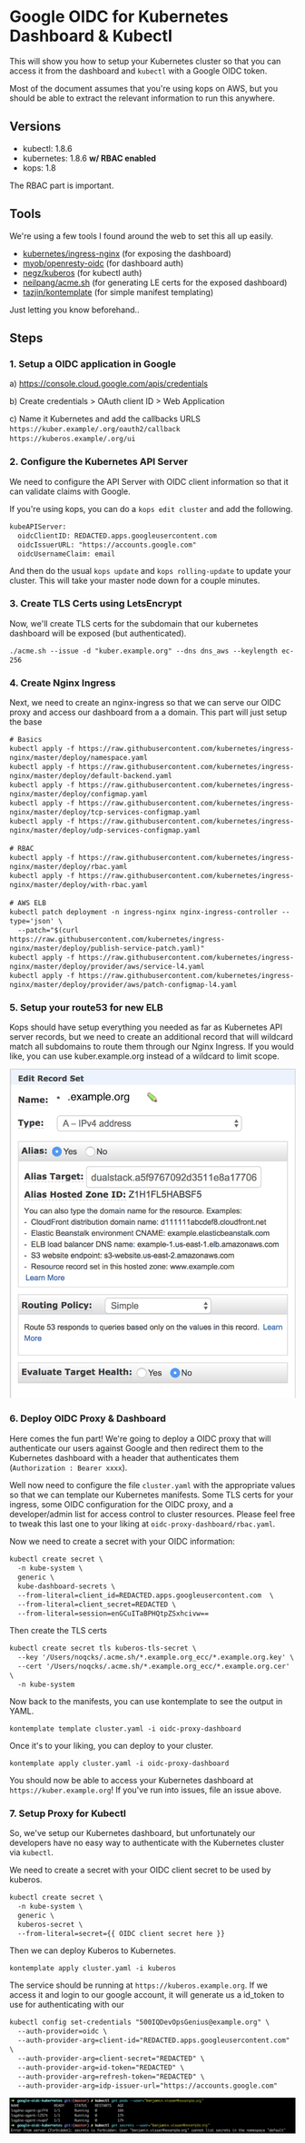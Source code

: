 # Google OIDC for Kubernetes Dashboard & Kubectl

This will show you how to setup your Kubernetes cluster so that you can access it from the dashboard and `kubectl` with a Google OIDC token.

Most of the document assumes that you're using kops on AWS, but you should be able to extract the relevant information to run this anywhere.

## Versions

- kubectl: 1.8.6
- kubernetes: 1.8.6 **w/ RBAC enabled**
- kops: 1.8

The RBAC part is important.

## Tools

We're using a few tools I found around the web to set this all up easily.

- [kubernetes/ingress-nginx](https://github.com/kubernetes/ingress-nginx) (for exposing the dashboard)
- [myob/openresty-oidc](https://github.com/MYOB-Technology/docker-images/tree/master/openresty-oidc-adfs) (for dashboard auth)
- [negz/kuberos](https://github.com/negz/kuberos) (for kubectl auth)
- [neilpang/acme.sh](https://github.com/Neilpang/acme.sh) (for generating LE certs for the exposed dashboard)
- [tazjin/kontemplate](https://github.com/tazjin/kontemplate) (for simple manifest templating)

Just letting you know beforehand..

## Steps

### 1. Setup a OIDC application in Google

a) https://console.cloud.google.com/apis/credentials

b) Create credentials > OAuth client ID > Web Application

c) Name it Kubernetes and add the callbacks URLS
`https://kuber.example/.org/oauth2/callback`
`https://kuberos.example/.org/ui`

### 2. Configure the Kubernetes API Server

We need to configure the API Server with OIDC client information so that it can validate claims with Google.

If you're using kops, you can do a `kops edit cluster` and add the following.

```
kubeAPIServer:
  oidcClientID: REDACTED.apps.googleusercontent.com
  oidcIssuerURL: "https://accounts.google.com"
  oidcUsernameClaim: email
```

And then do the usual `kops update` and `kops rolling-update` to update your cluster. This will take your master node down for a couple minutes.

### 3. Create TLS Certs using LetsEncrypt

Now, we'll create TLS certs for the subdomain that our kubernetes dashboard will be exposed (but authenticated).

```
./acme.sh --issue -d "kuber.example.org" --dns dns_aws --keylength ec-256
```

### 4. Create Nginx Ingress

Next, we need to create an nginx-ingress so that we can serve our OIDC proxy and access our dashboard from a a domain. This part will just setup the base

````
# Basics
kubectl apply -f https://raw.githubusercontent.com/kubernetes/ingress-nginx/master/deploy/namespace.yaml
kubectl apply -f https://raw.githubusercontent.com/kubernetes/ingress-nginx/master/deploy/default-backend.yaml
kubectl apply -f https://raw.githubusercontent.com/kubernetes/ingress-nginx/master/deploy/configmap.yaml
kubectl apply -f https://raw.githubusercontent.com/kubernetes/ingress-nginx/master/deploy/tcp-services-configmap.yaml
kubectl apply -f https://raw.githubusercontent.com/kubernetes/ingress-nginx/master/deploy/udp-services-configmap.yaml

# RBAC
kubectl apply -f https://raw.githubusercontent.com/kubernetes/ingress-nginx/master/deploy/rbac.yaml
kubectl apply -f https://raw.githubusercontent.com/kubernetes/ingress-nginx/master/deploy/with-rbac.yaml

# AWS ELB
kubectl patch deployment -n ingress-nginx nginx-ingress-controller --type='json' \
  --patch="$(curl https://raw.githubusercontent.com/kubernetes/ingress-nginx/master/deploy/publish-service-patch.yaml)"
kubectl apply -f https://raw.githubusercontent.com/kubernetes/ingress-nginx/master/deploy/provider/aws/service-l4.yaml
kubectl apply -f https://raw.githubusercontent.com/kubernetes/ingress-nginx/master/deploy/provider/aws/patch-configmap-l4.yaml
````
### 5. Setup your route53 for new ELB

Kops should have setup everything you needed as far as Kubernetes API server records, but we need to create an additional record that will wildcard match all subdomains to route them through our Nginx Ingress. If you would like, you can use kuber.example.org instead of a wildcard to limit scope.

![r53](assets/r53-aws-nginx-ingress.png)

### 6. Deploy OIDC Proxy & Dashboard

Here comes the fun part! We're going to deploy a OIDC proxy that will authenticate our users against Google and then redirect them to the Kubernetes dashboard with a header that authenticates them (`Authorization : Bearer xxxx`).

Well now need to configure the file `cluster.yaml` with the appropriate values so that we can template our Kubernetes manifests. Some TLS certs for your ingress, some OIDC configuration for the OIDC proxy, and a developer/admin list for access control to cluster resources. Please feel free to tweak this last one to your liking at `oidc-proxy-dashboard/rbac.yaml`.

Now we need to create a secret with your OIDC information:

```
kubectl create secret \
  -n kube-system \
  generic \
  kube-dashboard-secrets \
  --from-literal=client_id=REDACTED.apps.googleusercontent.com  \
  --from-literal=client_secret=REDACTED \
  --from-literal=session=enGCuITaBPHQtpZSxhcivw==
```

Then create the TLS certs

```
kubectl create secret tls kuberos-tls-secret \
  --key '/Users/noqcks/.acme.sh/*.example.org_ecc/*.example.org.key' \
  --cert '/Users/noqcks/.acme.sh/*.example.org_ecc/*.example.org.cer' \
  -n kube-system
```

Now back to the manifests, you can use kontemplate to see the output in YAML.

```
kontemplate template cluster.yaml -i oidc-proxy-dashboard
```

Once it's to your liking, you can deploy to your cluster.

```
kontemplate apply cluster.yaml -i oidc-proxy-dashboard
```

You should now be able to access your Kubernetes dashboard at `https://kuber.example.org`! If you've run into issues, file an issue above.

### 7. Setup Proxy for Kubectl

So, we've setup our Kubernetes dashboard, but unfortunately our developers have no easy way to authenticate with the Kubernetes cluster via `kubectl`.

We need to create a secret with your OIDC client secret to be used by kuberos.

```
kubectl create secret \
  -n kube-system \
  generic \
  kuberos-secret \
  --from-literal=secret={{ OIDC client secret here }}
```

Then we can deploy Kuberos to Kubernetes.

```
kontemplate apply cluster.yaml -i kuberos
```

The service should be running at `https://kuberos.example.org`. If we access it and login to our
google account, it will generate us a id_token to use for authenticating with our

```
kubectl config set-credentials "500IQDevOpsGenius@example.org" \
  --auth-provider=oidc \
  --auth-provider-arg=client-id="REDACTED.apps.googleusercontent.com" \
  --auth-provider-arg=client-secret="REDACTED" \
  --auth-provider-arg=id-token="REDACTED" \
  --auth-provider-arg=refresh-token="REDACTED" \
  --auth-provider-arg=idp-issuer-url="https://accounts.google.com"
```

![user-restricted](assets/restricted-kubernetes-user-access.png)
